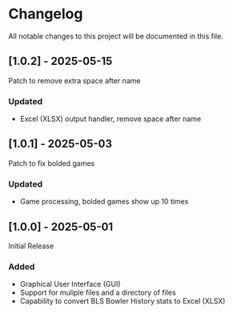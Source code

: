 # Changelog
All notable changes to this project will be documented in this file.

## [1.0.2] - 2025-05-15
Patch to remove extra space after name
### Updated
- Excel (XLSX) output handler, remove space after name

## [1.0.1] - 2025-05-03
Patch to fix bolded games
### Updated
- Game processing, bolded games show up 10 times


## [1.0.0] - 2025-05-01
Initial Release
### Added 
- Graphical User Interface (GUI)
- Support for muliple files and a directory of files
- Capability to convert BLS Bowler History stats to Excel (XLSX)
